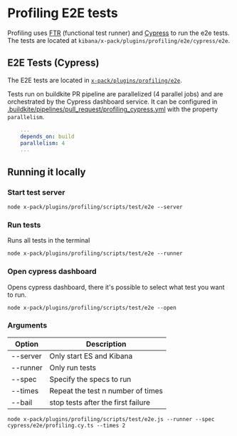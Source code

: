 # Profiling E2E tests

Profiling uses [FTR](../../../../packages/kbn-test/README.md) (functional test runner) and [Cypress](https://www.cypress.io/) to run the e2e tests. The tests are located at `kibana/x-pack/plugins/profiling/e2e/cypress/e2e`.

## E2E Tests (Cypress)

The E2E tests are located in [`x-pack/plugins/profiling/e2e`](../e2e).

Tests run on buildkite PR pipeline are parallelized (4 parallel jobs) and are orchestrated by the Cypress dashboard service. It can be configured in [.buildkite/pipelines/pull_request/profiling_cypress.yml](https://github.com/elastic/kibana/blob/main/.buildkite/pipelines/pull_request/profiling_cypress.yml) with the property `parallelism`.

```yml
    ...
    depends_on: build
    parallelism: 4
    ...
```

## Running it locally

### Start test server

```
node x-pack/plugins/profiling/scripts/test/e2e --server
```

### Run tests
Runs all tests in the terminal

```
node x-pack/plugins/profiling/scripts/test/e2e --runner
```

### Open cypress dashboard
Opens cypress dashboard, there it's possible to select what test you want to run.

```
node x-pack/plugins/profiling/scripts/test/e2e --open
```
### Arguments

| Option       | Description                                     |
| ------------ | ----------------------------------------------- |
| --server     | Only start ES and Kibana                        |
| --runner     | Only run tests                                  |
| --spec       | Specify the specs to run                        |
| --times      | Repeat the test n number of times               |
| --bail       | stop tests after the first failure              |

```
node x-pack/plugins/profiling/scripts/test/e2e.js --runner --spec cypress/e2e/profiling.cy.ts --times 2
```